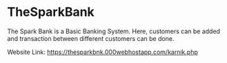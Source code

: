 # TheSparkBank
The Spark Bank is a Basic Banking System. Here, customers can be added and transaction between different customers can be done. 

Website Link: https://thesparkbnk.000webhostapp.com/karnik.php
